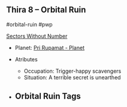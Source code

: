 ## Thira 8 &ndash; Orbital Ruin

#orbital-ruin #pwp

[Sectors Without Number](https://sectorswithoutnumber.com/sector/bfDcBzTtgpeyLUfwzjio/orbitalRuin/h6iaQ3S0SvWM2qWJ6rOE)

- Planet: [Pri Rupamat - Planet](../../../Gaming/StarsWithoutNumber/PiratesWithoutPlunder/Pri%20Rupamat%20-%20Planet.md)

- Atributes
	- Occupation: Trigger-happy scavengers
	- Situation: A terrible secret is unearthed

- Orbital Ruin Tags
	- 
